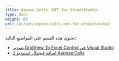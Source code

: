 ```yaml
---
title: Aspose.Cells .NET for VisualStudio
type: docs
weight: 60
url: /ar/net/aspose-cells-net-for-visualstudio/
---
```


تحتوي هذه القسم على المواضيع التالية:

- [تصدير GridView To Excel Control في Visual Studio](/cells/ar/net/visual-studio-export-gridview-to-excel-control/)
- [اضافة فيجوال استوديو لـ Aspose.Cells](/cells/ar/net/aspose-cells-visual-studio-plugin/)

